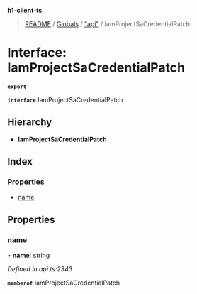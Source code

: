 **h1-client-ts**

> [README](../README.md) / [Globals](../globals.md) / ["api"](../modules/_api_.md) / IamProjectSaCredentialPatch

# Interface: IamProjectSaCredentialPatch

**`export`** 

**`interface`** IamProjectSaCredentialPatch

## Hierarchy

* **IamProjectSaCredentialPatch**

## Index

### Properties

* [name](_api_.iamprojectsacredentialpatch.md#name)

## Properties

### name

•  **name**: string

*Defined in api.ts:2343*

**`memberof`** IamProjectSaCredentialPatch
